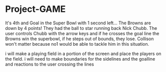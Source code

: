 # Project-GAME

It's 4th and Goal in the Super Bowl with 1 second left... The Browns are down by 4 points! They had the ball to star running back Nick Chubb. The user controls Chubb with the arrow keys and if he crosses the goal line the Browns win the superbowl, if he steps out of bounds, they lose. Collison won't matter because no1 would be able to tackle him in this situation.

i will make a playing field in a portion of the screen and place the players on the field. i will need to make boundaries for the sidelines and the goalline and reactions to the user crossing the lines